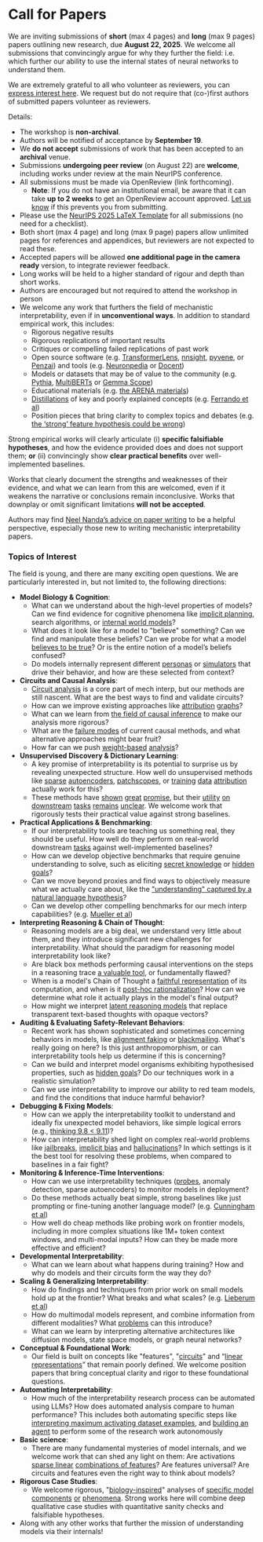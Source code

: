 # Call for Papers
We are inviting submissions of **short** (max 4 pages) and **long** (max 9 pages) papers outlining new research, due **August 22, 2025**. We welcome all submissions that convincingly argue for why they further the field: i.e. which further our ability to use the internal states of neural networks to understand them. 

We are extremely grateful to all who volunteer as reviewers, you can [express interest here](https://www.google.com/url?q=https://docs.google.com/forms/d/e/1FAIpQLSdiw1SJllzoTz_nqzDTzTOGb9DV3W_truQyh-WvYj_QGIi7Mg/viewform?usp%3Ddialog&sa=D&source=editors&ust=1753816243202552&usg=AOvVaw3ujmkwiGDHRW3K7yWP06Ke). We request but do not require that (co-)first authors of submitted papers volunteer as reviewers. 

Details: 
* The workshop is **non-archival**.
* Authors will be notified of acceptance by **September 19**.
* We **do not accept** submissions of work that has been accepted to an **archival** venue.
* Submissions **undergoing peer review** (on August 22) are **welcome**, including works under review at the main NeurIPS conference.
* All submissions must be made via OpenReview (link forthcoming).
  * **Note**: If you do not have an institutional email, be aware that it can take **up to 2 weeks** to get an OpenReview account approved. [Let us know](mailto:neurips2025@mechinterpworkshop.com) if this prevents you from submitting.
* Please use the [NeurIPS 2025 LaTeX Template](https://www.google.com/url?q=https://media.neurips.cc/Conferences/NeurIPS2025/Styles.zip&sa=D&source=editors&ust=1753816243204813&usg=AOvVaw2MP6UQKZso-GbmD1_l45PA) for all submissions (no need for a checklist).
* Both short (max 4 page) and long (max 9 page) papers allow unlimited pages for references and appendices, but reviewers are not expected to read these.
* Accepted papers will be allowed **one additional page in the camera ready** version, to integrate reviewer feedback.
* Long works will be held to a higher standard of rigour and depth than short works.
* Authors are encouraged but not required to attend the workshop in person
* We welcome any work that furthers the field of mechanistic interpretability, even if in **unconventional ways**. In addition to standard empirical work, this includes:
  * Rigorous negative results
  * Rigorous replications of important results
  * Critiques or compelling failed replications of past work
  * Open source software (e.g. [TransformerLens](https://www.google.com/url?q=https://github.com/neelnanda-io/TransformerLens&sa=D&source=editors&ust=1753816243207018&usg=AOvVaw23GK-C4ifhVwU24nXP0Cbb), [nnsight](https://www.google.com/url?q=https://github.com/ndif-team/nnsight&sa=D&source=editors&ust=1753816243207170&usg=AOvVaw0uhZiKwkjHc2caJTz_pNZZ), [pyvene](https://www.google.com/url?q=https://github.com/stanfordnlp/pyvene/tree/main/pyvene/models/mlp&sa=D&source=editors&ust=1753816243207365&usg=AOvVaw2MEBWaPBSsd7KSxXhKG6Hi), or [Penzai](https://www.google.com/url?q=https://github.com/google-deepmind/penzai&sa=D&source=editors&ust=1753816243207544&usg=AOvVaw0SX9pCMpT4YfNi6v2zEyPS)) and tools (e.g. [Neuronpedia](https://www.google.com/url?q=http://neuronpedia.org&sa=D&source=editors&ust=1753816243207715&usg=AOvVaw3LFlgn4MTjGteVWm0_RLP5) or [Docent](https://www.google.com/url?q=https://transluce.org/introducing-docent&sa=D&source=editors&ust=1753816243207886&usg=AOvVaw37Q6uzXx7GUmD_myR-SkOO))
  * Models or datasets that may be of value to the community (e.g. [Pythia](https://www.google.com/url?q=https://arxiv.org/abs/2304.01373&sa=D&source=editors&ust=1753816243208212&usg=AOvVaw1DBQ7KQZamft3yRh7f9Azd), [MultiBERTs](https://www.google.com/url?q=https://arxiv.org/abs/2106.16163&sa=D&source=editors&ust=1753816243208374&usg=AOvVaw2bI6nQaVCy_uT-ylYkITQ8) or [Gemma Scope](https://www.google.com/url?q=https://arxiv.org/abs/2408.05147&sa=D&source=editors&ust=1753816243208504&usg=AOvVaw3TMfaM3_3nltE-1nBu9_SM))
  * Educational materials (e.g. [the ARENA materials](https://www.google.com/url?q=https://arena3-chapter1-transformer-interp.streamlit.app/&sa=D&source=editors&ust=1753816243208688&usg=AOvVaw2Mm_yMzW7EpJwkdrW5Y9fj))
  * [Distillations](https://www.google.com/url?q=https://distill.pub/2017/research-debt/&sa=D&source=editors&ust=1753816243208805&usg=AOvVaw0JY-nGmZ7SwryHvf0jc8SK) of key and poorly explained concepts (e.g. [Ferrando et al](https://www.google.com/url?q=https://arxiv.org/abs/2405.00208&sa=D&source=editors&ust=1753816243208983&usg=AOvVaw2TlzZ-HuEupmXEy7cdn_rk))
  * Position pieces that bring clarity to complex topics and debates (e.g. [the ‘strong’ feature hypothesis could be wrong](https://www.google.com/url?q=https://www.alignmentforum.org/posts/tojtPCCRpKLSHBdpn/the-strong-feature-hypothesis-could-be-wrong&sa=D&source=editors&ust=1753816243209409&usg=AOvVaw3x7xaMDbqwlNeWSZhinNey))

Strong empirical works will clearly articulate (i) **specific falsifiable hypotheses**, and how the evidence provided does and does not support them; **or** (ii) convincingly show **clear practical benefits** over well-implemented baselines. 

Works that clearly document the strengths and weaknesses of their evidence, and what we can learn from this are welcomed, even if it weakens the narrative or conclusions remain inconclusive. Works that downplay or omit significant limitations **will not be accepted**. 

Authors may find [Neel Nanda’s advice on paper writing](https://www.google.com/url?q=https://www.alignmentforum.org/posts/eJGptPbbFPZGLpjsp/highly-opinionated-advice-on-how-to-write-ml-papers&sa=D&source=editors&ust=1753816243211007&usg=AOvVaw2USShlDaO3eaRmGY6dvY3q) to be a helpful perspective, especially those new to writing mechanistic interpretability papers. 
### Topics of Interest
The field is young, and there are many exciting open questions. We are particularly interested in, but not limited to, the following directions: 
* **Model Biology & Cognition**:
  * What can we understand about the high-level properties of models? Can we find evidence for cognitive phenomena like [implicit planning](https://www.google.com/url?q=https://transformer-circuits.pub/2025/attribution-graphs/biology.html%23dives-poems&sa=D&source=editors&ust=1753816243212175&usg=AOvVaw1z7NkJ_a3m0xxM-ZRXOw5n), search algorithms, or [internal world models](https://www.google.com/url?q=https://arxiv.org/abs/2210.13382&sa=D&source=editors&ust=1753816243212305&usg=AOvVaw3mJyooZFWjw1PNH_V11GPx)?
  * What does it look like for a model to "believe" something? Can we find and manipulate these beliefs? Can we probe for what a model [believes to be true](https://www.google.com/url?q=https://arxiv.org/abs/2310.06824&sa=D&source=editors&ust=1753816243212725&usg=AOvVaw2D5zoVfFuZ6xHjYqrl2ECe)? Or is the entire notion of a model’s beliefs confused?
  * Do models internally represent different [personas](https://www.google.com/url?q=https://arxiv.org/abs/2406.12094&sa=D&source=editors&ust=1753816243213194&usg=AOvVaw3VHygkxHV3fByg5x_LI6QZ) or [simulators](https://www.google.com/url?q=https://www.nature.com/articles/s41586-023-06647-8&sa=D&source=editors&ust=1753816243213369&usg=AOvVaw04ptB1XLB0C1YlwF7JwCtI) that drive their behavior, and how are these selected from context?
* **Circuits and Causal Analysis**:
  * [Circuit analysis](https://www.google.com/url?q=https://distill.pub/2020/circuits/zoom-in/&sa=D&source=editors&ust=1753816243213886&usg=AOvVaw3tIN5bM4wb12vHNMFPj7NP) is a core part of mech interp, but our methods are still nascent. What are the best ways to find and validate circuits?
  * How can we improve existing approaches like [attribution](https://www.google.com/url?q=https://arxiv.org/abs/2406.11944&sa=D&source=editors&ust=1753816243214438&usg=AOvVaw0VeELt14GwfvYzlndP6ffJ) [graphs](https://www.google.com/url?q=https://transformer-circuits.pub/2025/attribution-graphs/methods.html&sa=D&source=editors&ust=1753816243214612&usg=AOvVaw0-AkE2XCGubbEMY9PhwCfI)?
  * What can we learn from [the field of causal inference](https://www.google.com/url?q=https://arxiv.org/abs/2407.04690&sa=D&source=editors&ust=1753816243214862&usg=AOvVaw1CvrM_ZwkIX1FpNWqUtLHg) to make our analysis more rigorous?
  * What are the [failure modes](https://www.google.com/url?q=https://arxiv.org/abs/2307.15771&sa=D&source=editors&ust=1753816243215029&usg=AOvVaw0qw-m67yiNVfExMCem-TFV) of current causal methods, and what alternative approaches might bear fruit?
  * How far can we push [weight-based](https://www.google.com/url?q=https://arxiv.org/abs/2301.05217&sa=D&source=editors&ust=1753816243215233&usg=AOvVaw0fDcvU5LmibNxokLPCziMb) [analysis](https://www.google.com/url?q=https://arxiv.org/abs/2410.08417&sa=D&source=editors&ust=1753816243215388&usg=AOvVaw3zhNZirTN9d2ROTsqYPinH)?
* **Unsupervised Discovery & Dictionary Learning**:
  * A key promise of interpretability is its potential to surprise us by revealing unexpected structure. How well do unsupervised methods like [sparse](https://www.google.com/url?q=https://arxiv.org/abs/2103.15949&sa=D&source=editors&ust=1753816243216108&usg=AOvVaw1ip6LVpKtDnJdaXh8mW4tP) [autoencoders](https://www.google.com/url?q=https://transformer-circuits.pub/2023/monosemantic-features&sa=D&source=editors&ust=1753816243216269&usg=AOvVaw1rlfaaazzs_CxBhJvXOeB0), [patch](https://www.google.com/url?q=https://arxiv.org/abs/2401.06102&sa=D&source=editors&ust=1753816243216420&usg=AOvVaw1n9lmXEbC3oGnTWIsmBJer)[scopes](https://www.google.com/url?q=https://arxiv.org/abs/2403.10949v2&sa=D&source=editors&ust=1753816243216525&usg=AOvVaw177_CzIfCAofmgXkGKlI7p), or [training](https://www.google.com/url?q=https://proceedings.mlr.press/v70/koh17a?ref%3Dhttps://githubhelp.com&sa=D&source=editors&ust=1753816243216703&usg=AOvVaw07wdVlwvJ8Haqk5gHH9zEI) [data](https://www.google.com/url?q=https://arxiv.org/abs/2308.03296&sa=D&source=editors&ust=1753816243216810&usg=AOvVaw287dc6R21d2WN_KqqjKZNn) [attribution](https://www.google.com/url?q=https://arxiv.org/abs/2205.11482&sa=D&source=editors&ust=1753816243216922&usg=AOvVaw1LrwztvVBQxL7r_xp0giWh) actually work for this?
  * These methods have [shown](https://www.google.com/url?q=https://transformer-circuits.pub/2024/scaling-monosemanticity/index.html&sa=D&source=editors&ust=1753816243217235&usg=AOvVaw1MXtU8wlCkdvWnHn_GjYrQ) [great](https://www.google.com/url?q=https://transformer-circuits.pub/2025/attribution-graphs/biology.html&sa=D&source=editors&ust=1753816243217341&usg=AOvVaw33BUMxfxvk2Vg-2ZIlpdFd) [promise](https://www.google.com/url?q=https://arxiv.org/abs/2503.10965&sa=D&source=editors&ust=1753816243217417&usg=AOvVaw35WvDhbtvhjN8fm1gR6_nc), but their [utility](https://www.google.com/url?q=https://arxiv.org/abs/2502.16681&sa=D&source=editors&ust=1753816243217544&usg=AOvVaw2MHHQ8PlW-oPe2aVD8JUlX) [on](https://www.google.com/url?q=https://www.tilderesearch.com/blog/sieve&sa=D&source=editors&ust=1753816243217625&usg=AOvVaw2DbkRT67XPetrw9rqC15sQ) [downstream](https://www.google.com/url?q=https://arxiv.org/abs/2501.17148&sa=D&source=editors&ust=1753816243217720&usg=AOvVaw37_V1slVFKx8RmQB1Yg7uI) [tasks](https://www.google.com/url?q=https://transformer-circuits.pub/2024/features-as-classifiers/index.html&sa=D&source=editors&ust=1753816243217872&usg=AOvVaw10qMaztsGIh6rPgqVpjScG) [remains](https://www.google.com/url?q=https://arxiv.org/abs/2502.04382&sa=D&source=editors&ust=1753816243217976&usg=AOvVaw37qfrKzfYHVmpKR59ENcDm) [unclear](https://www.google.com/url?q=https://www.alignmentforum.org/posts/4uXCAJNuPKtKBsi28/negative-results-for-saes-on-downstream-tasks&sa=D&source=editors&ust=1753816243218177&usg=AOvVaw26asBCFiuvPqtOlDuck3uO). We welcome work that rigorously tests their practical value against strong baselines.
* **Practical Applications & Benchmarking**:
  * If our interpretability tools are teaching us something real, they should be useful. How well do they perform on real-world downstream [tasks](https://www.google.com/url?q=https://www.lesswrong.com/posts/wGRnzCFcowRCrpX4Y/downstream-applications-as-validation-of-interpretability&sa=D&source=editors&ust=1753816243219028&usg=AOvVaw14-ncXhebfJn_kbxeuhz6c) against well-implemented baselines?
  * How can we develop objective benchmarks that require genuine understanding to solve, such as eliciting [secret knowledge](https://www.google.com/url?q=https://arxiv.org/abs/2505.14352&sa=D&source=editors&ust=1753816243219320&usg=AOvVaw2BHeNRdC5k0XhyMre3JZVz) or [hidden goals](https://www.google.com/url?q=https://arxiv.org/abs/2503.10965&sa=D&source=editors&ust=1753816243219455&usg=AOvVaw25TfZNOr17ZXptl57cLlBW)?
  * Can we move beyond proxies and find ways to objectively measure what we actually care about, like the ["understanding" captured by a natural language hypothesis](https://www.google.com/url?q=https://arxiv.org/abs/2502.04382&sa=D&source=editors&ust=1753816243219944&usg=AOvVaw02Fa562JEyL0qhsNC7Re0V)?
  * Can we develop other compelling benchmarks for our mech interp capabilities? (e.g. [Mueller et al](https://www.google.com/url?q=https://arxiv.org/abs/2504.13151&sa=D&source=editors&ust=1753816243220231&usg=AOvVaw3jARKLHkYMqhC103VIUbHi))
* **Interpreting Reasoning & Chain of Thought**:
  * Reasoning models are a big deal, we understand very little about them, and they introduce significant new challenges for interpretability. What should the paradigm for reasoning model interpretability look like?
  * Are black box methods performing causal interventions on the steps in a reasoning trace [a valuable tool](https://www.google.com/url?q=https://arxiv.org/abs/2506.19143&sa=D&source=editors&ust=1753816243220855&usg=AOvVaw1FdFqEv53zSZ2L3P4OudV3), or fundamentally flawed?
  * When is a model's Chain of Thought a [faithful representation](https://www.google.com/url?q=https://arxiv.org/abs/2305.04388&sa=D&source=editors&ust=1753816243221072&usg=AOvVaw16rRW5AT6BFYHOFDreah2z) of its computation, and when is it [post-hoc rationalization](https://www.google.com/url?q=https://arxiv.org/abs/2503.08679&sa=D&source=editors&ust=1753816243221200&usg=AOvVaw1_JQQzeHzU3lzVKDXpJcru)? How can we determine what role it actually plays in the model's final output?
  * How might we interpret [latent reasoning models](https://www.google.com/url?q=https://arxiv.org/abs/2412.06769&sa=D&source=editors&ust=1753816243221597&usg=AOvVaw2TWFRPzWk-C2JAizaTr8ZJ) that replace transparent text-based thoughts with opaque vectors?
* **Auditing & Evaluating Safety-Relevant Behaviors**:
  * Recent work has shown sophisticated and sometimes concerning behaviors in models, like [alignment faking](https://www.google.com/url?q=https://arxiv.org/abs/2412.14093&sa=D&source=editors&ust=1753816243222202&usg=AOvVaw2nkxobQZUEDNes3afpCw8u) or [blackmailing](https://www.google.com/url?q=https://www.anthropic.com/research/agentic-misalignment&sa=D&source=editors&ust=1753816243222315&usg=AOvVaw0-EPllUd2TfVjb6l1ysK58). What's really going on here? Is this just anthropomorphism, or can interpretability tools help us determine if this is concerning?
  * Can we build and interpret model organisms exhibiting hypothesised properties, such as [hidden goals](https://www.google.com/url?q=https://arxiv.org/abs/2503.10965&sa=D&source=editors&ust=1753816243222721&usg=AOvVaw0NgzjW3n3ioULqL99ht2tG)? Do our techniques work in a realistic simulation?
  * Can we use interpretability to improve our ability to red team models, and find the conditions that induce harmful behavior?
* **Debugging & Fixing Models**:
  * How can we apply the interpretability toolkit to understand and ideally fix unexpected model behaviors, like simple logical errors (e.g., [thinking 9.8 < 9.11](https://www.google.com/url?q=https://transluce.org/observability-interface&sa=D&source=editors&ust=1753816243223350&usg=AOvVaw1zGEmy_dZUxcGd6yZITQ-Y))?
  * How can interpretability shed light on complex real-world problems like [jailbreaks](https://www.google.com/url?q=https://transformer-circuits.pub/2025/attribution-graphs/biology.html%23dives-jailbreak&sa=D&source=editors&ust=1753816243223618&usg=AOvVaw3p9CQvs97IMFKJ1vRmt-YG), [implicit bias](https://www.google.com/url?q=https://arxiv.org/abs/2506.10922&sa=D&source=editors&ust=1753816243223759&usg=AOvVaw2q4LBTTpSTt_WydkLX0x2F) and [hallucinations](https://www.google.com/url?q=https://arxiv.org/abs/2411.14257&sa=D&source=editors&ust=1753816243223885&usg=AOvVaw0eiG7gGilmCcwTZJUG_uv2)? In which settings is it the best tool for resolving these problems, when compared to baselines in a fair fight?
* **Monitoring & Inference-Time Interventions**:
  * How can we use interpretability techniques ([probes](https://www.google.com/url?q=https://arxiv.org/abs/2102.12452&sa=D&source=editors&ust=1753816243224291&usg=AOvVaw2cEAxo_Z-XoY908kIae7TP), anomaly detection, sparse autoencoders) to monitor models in deployment?
  * Do these methods actually beat simple, strong baselines like just prompting or fine-tuning another language model? (e.g. [Cunningham et al](https://www.google.com/url?q=https://alignment.anthropic.com/2025/cheap-monitors/&sa=D&source=editors&ust=1753816243224611&usg=AOvVaw10xUnTk1K9hqt96pXDuitc))
  * How well do cheap methods like probing work on frontier models, including in more complex situations like 1M+ token context windows, and multi-modal inputs? How can they be made more effective and efficient?
* **Developmental Interpretability**:
  * What can we learn about what happens during training? How and why do models and their circuits form the way they do?
* **Scaling & Generalizing Interpretability**:
  * How do findings and techniques from prior work on small models hold up at the frontier? What breaks and what scales? (e.g. [Lieberum et al](https://www.google.com/url?q=https://arxiv.org/abs/2307.09458&sa=D&source=editors&ust=1753816243225539&usg=AOvVaw2Fx8w7J3f_XMPs2oV_ILEm))
  * How do multimodal models represent, and combine information from different modalities? What [problems](https://www.google.com/url?q=https://openreview.net/pdf?id%3DVUhRdZp8ke&sa=D&source=editors&ust=1753816243225797&usg=AOvVaw2z03619aBhHWM6IVmd7RCF) can this introduce?
  * What can we learn by interpreting alternative architectures like diffusion models, state space models, or graph neural networks?
* **Conceptual & Foundational Work**:
  * Our field is built on concepts like "features", "[circuits](https://www.google.com/url?q=https://distill.pub/2020/circuits/zoom-in/&sa=D&source=editors&ust=1753816243226306&usg=AOvVaw3A-ZKcCPlr7pyM1lStuDQf)" and “[linear representations](https://www.google.com/url?q=https://transformer-circuits.pub/2024/july-update/index.html%23linear-representations&sa=D&source=editors&ust=1753816243226445&usg=AOvVaw1wELtOPcnkobp4n6gdB-pD)” that remain poorly defined. We welcome position papers that bring conceptual clarity and rigor to these foundational questions.
* **Automating Interpretability**:
  * How much of the interpretability research process can be automated using LLMs? How does automated analysis compare to human performance? This includes both automating specific steps like [interpreting maximum activating dataset examples](https://www.google.com/url?q=https://openaipublic.blob.core.windows.net/neuron-explainer/paper/index.html&sa=D&source=editors&ust=1753816243227386&usg=AOvVaw0UxpsmRSpc27Hqp6A_DGiy), and [building an agent](https://www.google.com/url?q=https://arxiv.org/abs/2404.14394&sa=D&source=editors&ust=1753816243227540&usg=AOvVaw1Tqz8Qv1slU1JowWyG7VvZ) to perform some of the research work autonomously
* **Basic science**:
  * There are many fundamental mysteries of model internals, and we welcome work that can shed any light on them: Are activations [sparse linear](https://www.google.com/url?q=https://arxiv.org/abs/1601.03764&sa=D&source=editors&ust=1753816243228118&usg=AOvVaw27rxRRGryVEBox-4uMyEYk) [combinations of features](https://www.google.com/url?q=https://transformer-circuits.pub/2022/toy_model/index.html&sa=D&source=editors&ust=1753816243228242&usg=AOvVaw0JzBGxLAQm02Q8-Z2kxPW-)? Are features universal? Are circuits and features even the right way to think about models?
* **Rigorous Case Studies**:
  * We welcome rigorous, "[biology-inspired](https://www.google.com/url?q=https://distill.pub/2020/circuits/curve-circuits/&sa=D&source=editors&ust=1753816243228633&usg=AOvVaw2Ah9IgPe0WS1S5WtmHKNX3)" analyses of [specific model](https://www.google.com/url?q=https://arxiv.org/abs/2310.04625&sa=D&source=editors&ust=1753816243228775&usg=AOvVaw10AN0ApMkhLjKpKiVNwUYf) [components](https://www.google.com/url?q=https://transformer-circuits.pub/2024/scaling-monosemanticity/index.html&sa=D&source=editors&ust=1753816243228884&usg=AOvVaw2n3fA9fapsIFCf3jp_hWsz) [or](https://www.google.com/url?q=https://arxiv.org/abs/2305.01610&sa=D&source=editors&ust=1753816243228948&usg=AOvVaw2jyYdmfkzbyfpQmYMBv2CY) [phenomena](https://www.google.com/url?q=https://arxiv.org/abs/2306.09346&sa=D&source=editors&ust=1753816243229016&usg=AOvVaw28rVG--pDSNR1U5A0rUKxn). Strong works here will combine deep qualitative case studies with quantitative sanity checks and falsifiable hypotheses.
* Along with any other works that further the mission of understanding models via their internals!